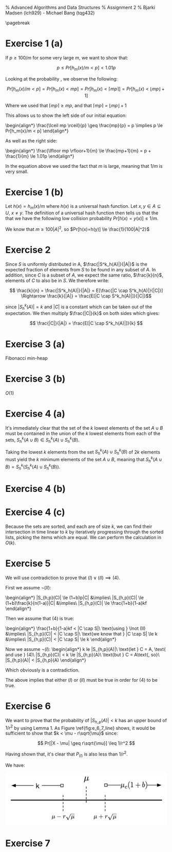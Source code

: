 % Advanced Algorithms and Data Structures
% Assignment 2
% Bjarki Madsen (lch929) - Michael Bang (tqg432)

\pagebreak

# Exercise 1 (a)

If $p \geq 100/m$ for some very large $m$, we want to show that:

$$ p \leq Pr[h_{m}(x) / m < p] < 1.01p $$

Looking at the probability , we observe the following:

$$Pr[h_{m}(x) / m < p] = Pr[h_{m}(x) < mp ] = Pr[h_m(x) < \lceil mp \rceil] = Pr[h_m(x) < \lfloor mp \rfloor + 1]$$

Where we used that $\lceil mp \rceil \ge mp$, and that $\lceil mp \rceil = \lfloor mp \rfloor+1$

This allows us to show the left side of our initial equation:

\begin{align*}
    \frac{\lceil mp \rceil}{p} \geq \frac{mp}{p} = p \implies
    p \le Pr[h_m(x)/m < p]
\end{align*}

As well as the right side:

\begin{align*}
    \frac{\lfloor mp \rfloor+1}{m} \le \frac{mp+1}{m} = p + \frac{1}{m} \le 1.01p
\end{align*}

In the equation above we used the fact that $m$ is large, meaning that $1/m$ is very small.


# Exercise 1 (b)

Let $h(x) = h_m(x)/m$ where $h(x)$ is a universal hash function. Let $x, y \in A \subseteq U,\ x \ne y$. The definition of a universal hash function then tells us that the that we have the following low collision probability $Pr[h(x)=y(x)] \le 1/m$.

We know that $m \ge 100|A|^2$, so $Pr[h(x)=h(y)] \le \frac{1}{100|A|^2}$


# Exercise 2

Since $S$ is uniformly distributed in A, $\frac{|S^k_h(A)|}{|A|}$ is the expected fraction of elements from $S$ to be found in any subset of $A$. In addition, since $C$ is a subset of $A$, we expect the same ratio, $\frac{k}{n}$, elements of $C$ to also be in $S$. We therefore write:

$$ \frac{k}{n} = \frac{|S^k_h(A)|}{|A|} = E[\frac{|C \cap S^k_h(A)|}{|C|}] \Rightarrow \frac{k}{|A|} = \frac{E[|C \cap S^k_h(A)|]}{|C|}$$

since $|S^k_h(A)| = k$ and $|C|$ is a constant which can be taken out of the expectation. We then multiply $\frac{|C|}{k}$ on both sides which gives:

$$ \frac{|C|}{|A|} = \frac{E[|C \cap S^k_h(A)|]}{k} $$

# Exercise 3 (a)

Fibonacci min-heap

# Exercise 3 (b)

$O(1)$


# Exercise 4 (a)

It's immediately clear that the set of the $k$ lowest elements of the set $A \cup B$ must be contained in the union of the $k$ lowest elements from each of the sets, $S^k_h(A \cup B) \in S^k_h(A) \cup S^k_h(B)$.

Taking the lowest $k$ elements from the set $S^k_h(A) \cup S^k_h(B)$ of $2k$ elements must yield the $k$ minimum elements of the set $A \cup B$, meaning that $S^k_h(A \cup B) = S^k_h(S^k_h(A) \cup S^k_h(B))$.


# Exercise 4 (b)

# Exercise 4 (c)

Because the sets are sorted, and each are of size $k$, we can find their intersection in time linear to $k$ by iteratively progressing through the sorted lists, picking the items which are equal. We can perform the calculation in $O(k)$.

# Exercise 5

We will use contradiction to prove that $(I) \lor (II) \implies (4)$.

First we assume $\lnot (II)$:

\begin{align*}
    |S_{h,p}(C)| \le (1+b)p|C| &\implies\\
    |S_{h,p}(C)| \le (1+b)\frac{k}{n(1-a)}|C| &\implies\\
    |S_{h,p}(C)| \le \frac{1+b}{1-a}kf
\end{align*}

Then we assume that $(4)$ is true:

\begin{align*}
    \frac{1+b}{1-a}kf < |C \cap S|\\
    \text{using } \lnot (II) &\implies\\
    |S_{h,p}(C)| < |C \cap S|\\
    \text{we know that } |C \cap S| \le k &\implies\\
    |S_{h,p}(C)| < |C \cap S| \le k
\end{align*}

Now we assume $\lnot(I)$:
\begin{align*}
    k le |S_{h,p}(A)|\\
    \text{let } C = A, \text{ and use } (4)\\
    |S_{h,p}(C)| < k \le |S_{h,p}(A)\\
    \text{but } C = A\text{, so}\\
    |S_{h,p}(A)| < |S_{h,p}(A)
\end{align*}

Which obviously is a contradiction.

The above implies that either $(I)$ or $(II)$ must be true in order for $(4)$ to be true.

# Exercise 6

We want to prove that the probability of $|S_{h,p}(A)| < k$ has an upper bound of $1 / r^2$ by using Lemma 1. As Figure \ref{fig:e_6_7_line} shows, it would be sufficient to show that $k < \mu - r\sqrt{\mu}$ since:

$$ Pr[|X - \mu| \geq r\sqrt{\mu}] \leq 1/r^2 $$

Having shown that, it's clear that $P_{(I)}$ is also less than $1 / r^2$.

We have:

$$ $$

![Visualization of the probabilities for Lemma 1\label{fig:e_6_7_line}](figures/e_6_7_line.png)

# Exercise 7
